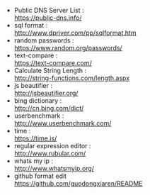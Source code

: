 * Public DNS Server List :<br> 
https://public-dns.info/
* sql format : <br>
http://www.dpriver.com/pp/sqlformat.htm
* random passwords : <br>
https://www.random.org/passwords/
* text-compare : <br>
https://text-compare.com/
* Calculate String Length :<br> 
http://string-functions.com/length.aspx
* js beautifier : <br>
http://jsbeautifier.org/
* bing dictionary : <br>
http://cn.bing.com/dict/
* userbenchmark : <br> 
http://www.userbenchmark.com/
* time : <br>
https://time.is/
* regular expression editor : <br> 
http://www.rubular.com/
* whats my ip : <br>
http://www.whatsmyip.org/
* github format edit <br>
https://github.com/guodongxiaren/README

 
